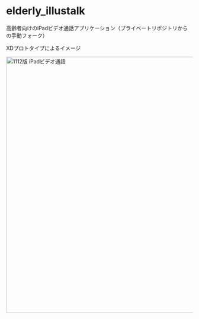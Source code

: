 # elderly_illustalk

高齢者向けのiPadビデオ通話アプリケーション（プライベートリポジトリからの手動フォーク）

XDプロトタイプによるイメージ

<img width="691" alt="1112版 iPadビデオ通話" src="https://user-images.githubusercontent.com/45488423/101864695-ba903900-3bb7-11eb-832a-e958961161e5.png">
